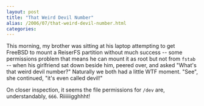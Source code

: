 ```yaml
---
layout: post
title: "That Weird Devil Number"
alias: /2006/07/that-weird-devil-number.html
categories:
---
```

This morning, my brother was sitting at his laptop attempting to get FreeBSD to mount a ReiserFS partition without much success -- some permissions problem that means he can mount it as root but not from `fstab` -- when his girlfriend sat down beside him, peered over, and asked "What's that weird devil number?" Naturally we both had a little WTF moment. "See", she continued, "it's even called devil!"

On closer inspection, it seems the file permissions for `/dev` are, understandably, `666`. Riiiiiigghhht!
